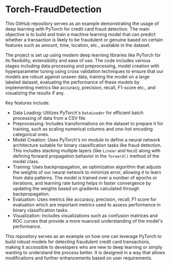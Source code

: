 # Torch-FraudDetection
This GitHub repository serves as an example demonstrating the usage of deep learning with PyTorch for credit card
fraud detection. The main objective is to build and train a machine learning model that can predict whether a
transaction is likely to be fraudulent or genuine based on certain features such as amount, time, location, etc.,
available in the dataset.

The project is set up using modern deep learning libraries like PyTorch for its flexibility, extensibility and
ease of use. The code includes various stages including data processing and preprocessing, model creation with
hyperparameter tuning using cross validation techniques to ensure that our models are robust against unseen data,
training the model on a large labeled dataset, evaluating the performance of these models by implementing metrics
like accuracy, precision, recall, F1-score etc., and visualizing the results if any.

Key features include:
- Data Loading: Utilizes PyTorch's `DataLoader` for efficient batch processing of data from a CSV file.
- Preprocessing: Includes transformations on the dataset to prepare it for training, such as scaling numerical
columns and one-hot encoding categorical ones.
- Model Creation: Uses PyTorch's nn module to define a neural network architecture suitable for binary
classification tasks like fraud detection. This includes stacking multiple layers (like `Linear` and `ReLU`) along
with defining forward propagation behavior in the `forward()` method of the model class.
- Training: Uses backpropagation, an optimization algorithm that adjusts the weights of our neural network to
minimize error, allowing it to learn from data patterns. The model is trained over a number of epochs or
iterations, and learning rate tuning helps in faster convergence by updating the weights based on gradients
calculated through backpropagation.
- Evaluation: Uses metrics like accuracy, precision, recall, F1 score for evaluation which are important metrics
used to assess performance in binary classification tasks.
- Visualization: Includes visualizations such as confusion matrices and ROC curves that provide a more nuanced
understanding of the model's performance.

This repository serves as an example on how one can leverage PyTorch to build robust models for detecting
fraudulent credit card transactions, making it accessible to developers who are new to deep learning or simply
wanting to understand the process better. It is designed in a way that allows modifications and further
enhancements based on user requirements.
